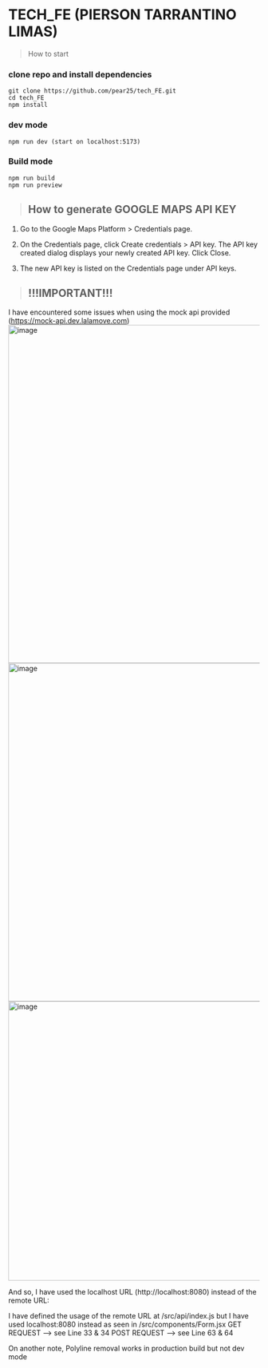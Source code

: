 # TECH_FE (PIERSON TARRANTINO LIMAS)
> How to start
### clone repo and install dependencies

```
git clone https://github.com/pear25/tech_FE.git
cd tech_FE
npm install
```
### dev mode
```
npm run dev (start on localhost:5173)
```

### Build mode
```
npm run build
npm run preview
```
> ## How to generate GOOGLE MAPS API KEY
1. Go to the Google Maps Platform > Credentials page.

2. On the Credentials page, click Create credentials > API key.
The API key created dialog displays your newly created API key.
Click Close.

3. The new API key is listed on the Credentials page under API keys.

> ## !!!IMPORTANT!!!

I have encountered some issues when using the mock api provided (https://mock-api.dev.lalamove.com)
<img width="678" alt="image" src="https://github.com/pear25/tech_FE/assets/82131191/c2e46758-2a6d-4e81-b7f2-67ef2282d3ea">
<img width="678" alt="image" src="https://github.com/pear25/tech_FE/assets/82131191/bbf12fa8-0161-418c-9c82-8efda6f3a5fb">
<img width="560" alt="image" src="https://github.com/pear25/tech_FE/assets/82131191/d342ce68-e8ae-48c5-afdb-054e80cfdb5f">

And so, I have used the localhost URL (http://localhost:8080) instead of the remote URL:

I have defined the usage of the remote URL at /src/api/index.js
but I have used localhost:8080 instead as seen in /src/components/Form.jsx
GET REQUEST --> see Line 33 & 34
POST REQUEST --> see Line 63 & 64

On another note, Polyline removal works in production build but not dev mode





